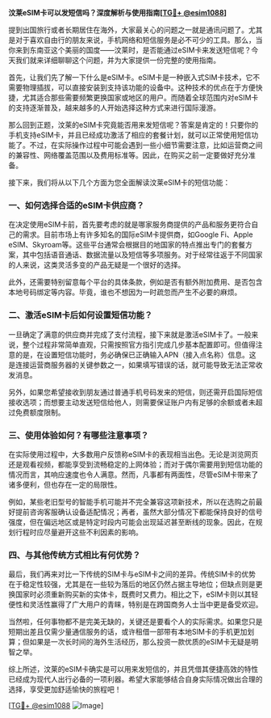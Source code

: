 **汶莱eSIM卡可以发短信吗？深度解析与使用指南[[TG💪+ @esim1088](https://t.me/s/esim1088)]**

提到出国旅行或者长期居住在海外，大家最关心的问题之一就是通讯问题了。尤其是对于喜欢自由行的朋友来说，手机网络和短信服务是必不可少的工具。那么，当你来到东南亚这个美丽的国度——汶莱时，是否能通过eSIM卡来发送短信呢？今天我们就来详细聊聊这个问题，并为大家提供一份完整的使用指南。

首先，让我们先了解一下什么是eSIM卡。eSIM卡是一种嵌入式SIM卡技术，它不需要物理插拔，可以直接安装到支持该功能的设备中。这种技术的优点在于方便快捷，尤其适合那些需要频繁更换国家或地区的用户。而随着全球范围内对eSIM卡的支持逐渐普及，越来越多的人开始选择这种方式来进行国际漫游。

那么回到正题，汶莱的eSIM卡究竟能否用来发短信呢？答案是肯定的！只要你的手机支持eSIM卡，并且已经成功激活了相应的套餐计划，就可以正常使用短信功能了。不过，在实际操作过程中可能会遇到一些小细节需要注意，比如运营商之间的兼容性、网络覆盖范围以及费用标准等。因此，在购买之前一定要做好充分准备。

接下来，我们将从以下几个方面为您全面解读汶莱eSIM卡的短信功能：

### 一、如何选择合适的eSIM卡供应商？
在决定使用eSIM卡前，首先要考虑的就是哪家服务商提供的产品和服务更符合自己的需求。目前市场上有许多知名的国际eSIM卡提供商，如Google Fi、Apple eSIM、Skyroam等。这些平台通常会根据目的地国家的特点推出专门的套餐方案，其中包括语音通话、数据流量以及短信等多项服务。对于经常往返于不同国家的人来说，这类灵活多变的产品无疑是一个很好的选择。

此外，还需要特别留意每个平台的具体条款，例如是否有额外附加费用、是否包含本地号码绑定等内容。毕竟，谁也不想因为一时疏忽而产生不必要的麻烦。

### 二、激活eSIM卡后如何设置短信功能？
一旦确定了满意的供应商并完成了支付流程，接下来就是激活eSIM卡了。一般来说，整个过程非常简单直观，只需按照官方指引完成几步基本配置即可。但值得注意的是，在设置短信功能时，务必确保已正确输入APN（接入点名称）信息。这是连接运营商服务器的关键参数之一，如果填写错误的话，就可能导致无法正常收发消息。

另外，如果您希望接收到朋友通过普通手机号码发来的短信，则还需开启国际短信接收选项；而想要主动发送短信给他人，则需要保证账户内有足够的余额或者未超过免费额度限制。

### 三、使用体验如何？有哪些注意事项？
在实际使用过程中，大多数用户反馈称eSIM卡的表现相当出色。无论是浏览网页还是观看视频，都能享受到流畅稳定的上网体验；而对于偶尔需要用到短信功能的情况而言，其响应速度也令人满意。然而，凡事都有两面性，尽管eSIM卡带来了诸多便利，但也存在一定的局限性。

例如，某些老旧型号的智能手机可能并不完全兼容这项新技术，所以在选购之前最好提前咨询客服确认设备适配情况；再者，虽然大部分情况下都能保持良好的信号强度，但在偏远地区或是特定时段内可能会出现延迟甚至断线的现象。因此，在规划行程时应尽量避开这些不利因素的影响。

### 四、与其他传统方式相比有何优势？
最后，我们再来对比一下传统的SIM卡与eSIM卡之间的差异。传统SIM卡的优势在于稳定性较强，尤其是在一些较为落后的地区仍然占据主导地位；但缺点则是更换国家时必须重新购买新的实体卡，既费时又费力。相比之下，eSIM卡则以其轻便性和灵活性赢得了广大用户的青睐，特别是在跨国商务人士当中更是备受欢迎。

当然啦，任何事物都不是完美无缺的，关键还是要看个人的实际需求。如果您只是短期出差且仅需少量通信服务的话，或许租借一部带有本地SIM卡的手机更加划算；但如果是一次长时间的海外生活经历，那么投资一款优质的eSIM卡无疑是明智之举。

综上所述，汶莱的eSIM卡确实是可以用来发短信的，并且凭借其便捷高效的特性已经成为现代人出行必备的一项利器。希望大家能够结合自身实际情况做出合理的选择，享受更加舒适愉快的旅程吧！

[[TG💪+ @esim1088](https://t.me/s/esim1088) ![Image](https://i.postimg.cc/4NQfJmqS/Snipaste-2025-05-13-00-14-12.png)]